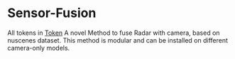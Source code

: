 # Sensor-Fusion
All tokens in [Token](https://github.com/apourghani/Sensor-Fusion/blob/sajadi/Find%20Tokens/nuscenes_Find_Tokens.ipynb)
A novel Method to fuse Radar with camera, based on nuscenes dataset. This method is modular and can be installed on different camera-only models.
